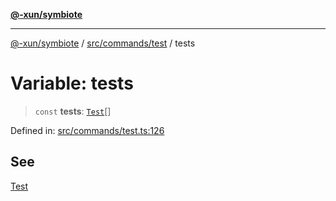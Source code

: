 [**@-xun/symbiote**](../../../../README.md)

***

[@-xun/symbiote](../../../../README.md) / [src/commands/test](../README.md) / tests

# Variable: tests

> `const` **tests**: [`Test`](../enumerations/Test.md)[]

Defined in: [src/commands/test.ts:126](https://github.com/Xunnamius/symbiote/blob/ff6ce22d3a3433c07460af5758ce7920a1d9aa5a/src/commands/test.ts#L126)

## See

[Test](../enumerations/Test.md)
